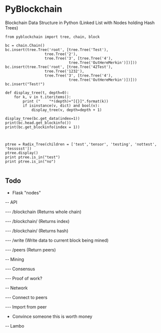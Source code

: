 # PyBlockchain
Blockchain Data Structure in Python (Linked List with Nodes holding Hash Trees)

```
from pyblockchain import tree, chain, block

bc = chain.Chain()
bc.insert(tree.Tree('root', [tree.Tree('Test'),
                  tree.Tree('2'),
                  tree.Tree('3', [tree.Tree('4'),
                             tree.Tree('OutHereMerkin')])]))
bc.insert(tree.Tree('root', [tree.Tree('42Test'),
                  tree.Tree('1232'),
                  tree.Tree('3', [tree.Tree('4'),
                             tree.Tree('OutHereMerkin')])]))
bc.insert("Test!")

def display_tree(t, depth=0):
    for k, v in t.iteritems():
        print ("    "*(depth)+"[{}]".format(k))
        if isinstance(v, dict) and bool(v):
            display_tree(v, depth=depth + 1)

display_tree(bc.get_data(index=1))
print(bc.head.get_blockinfo())
print(bc.get_blockinfo(index = 1))



ptree = Radix_Tree(children = ['test','tensor', 'testing', 'nottest', 'tessssst'])
ptree.display()
print ptree.is_in("test")
print ptree.is_in("no")


```


## Todo
- Flask "nodes"

-- API

--- /blockchain (Returns whole chain)

--- /blockchain/<index> (Returns index)
  
--- /blockchain/<hash> (Returns hash)
  
--- /write (Write data to current block being mined)

--- /peers (Return peers)

-- Mining

--- Consensus

--- Proof of work?

-- Network

--- Connect to peers

--- Import from peer


- Convince someone this is worth money

-- Lambo
